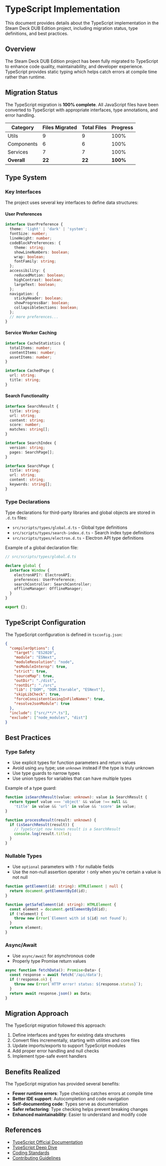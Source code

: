 # TypeScript Implementation

This document provides details about the TypeScript implementation in the Steam Deck DUB Edition project, including migration status, type definitions, and best practices.

## Overview

The Steam Deck DUB Edition project has been fully migrated to TypeScript to enhance code quality, maintainability, and developer experience. TypeScript provides static typing which helps catch errors at compile time rather than runtime.

## Migration Status

The TypeScript migration is **100% complete**. All JavaScript files have been converted to TypeScript with appropriate interfaces, type annotations, and error handling.

| Category | Files Migrated | Total Files | Progress |
|----------|----------------|-------------|----------|
| Utils | 9 | 9 | 100% |
| Components | 6 | 6 | 100% |
| Services | 7 | 7 | 100% |
| **Overall** | **22** | **22** | **100%** |

## Type System

### Key Interfaces

The project uses several key interfaces to define data structures:

#### User Preferences

```typescript
interface UserPreference {
  theme: 'light' | 'dark' | 'system';
  fontSize: number;
  lineHeight: number;
  codeBlockPreferences: {
    theme: string;
    showLineNumbers: boolean;
    wrap: boolean;
    fontFamily: string;
  };
  accessibility: {
    reducedMotion: boolean;
    highContrast: boolean;
    largeText: boolean;
  };
  navigation: {
    stickyHeader: boolean;
    showProgressBar: boolean;
    collapsibleSections: boolean;
  };
  // more preferences...
}
```

#### Service Worker Caching

```typescript
interface CacheStatistics {
  totalItems: number;
  contentItems: number;
  assetItems: number;
}

interface CachedPage {
  url: string;
  title: string;
}
```

#### Search Functionality

```typescript
interface SearchResult {
  title: string;
  url: string;
  content: string;
  score: number;
  matches: string[];
}

interface SearchIndex {
  version: string;
  pages: SearchPage[];
}

interface SearchPage {
  title: string;
  url: string;
  content: string;
  keywords: string[];
}
```

### Type Declarations

Type declarations for third-party libraries and global objects are stored in `.d.ts` files:

- `src/scripts/types/global.d.ts` - Global type definitions
- `src/scripts/types/search-index.d.ts` - Search index type definitions
- `src/scripts/types/electron.d.ts` - Electron API type definitions

Example of a global declaration file:

```typescript
// src/scripts/types/global.d.ts

declare global {
  interface Window {
    electronAPI?: ElectronAPI;
    preferences: UserPreference;
    searchController: SearchController;
    offlineManager: OfflineManager;
  }
}

export {};
```

## TypeScript Configuration

The TypeScript configuration is defined in `tsconfig.json`:

```json
{
  "compilerOptions": {
    "target": "ES2020",
    "module": "ESNext",
    "moduleResolution": "node",
    "esModuleInterop": true,
    "strict": true,
    "sourceMap": true,
    "outDir": "./dist",
    "rootDir": "./src",
    "lib": ["DOM", "DOM.Iterable", "ESNext"],
    "skipLibCheck": true,
    "forceConsistentCasingInFileNames": true,
    "resolveJsonModule": true
  },
  "include": ["src/**/*.ts"],
  "exclude": ["node_modules", "dist"]
}
```

## Best Practices

### Type Safety

- Use explicit types for function parameters and return values
- Avoid using `any` type; use `unknown` instead if the type is truly unknown
- Use type guards to narrow types
- Use union types for variables that can have multiple types

Example of a type guard:

```typescript
function isSearchResult(value: unknown): value is SearchResult {
  return typeof value === 'object' && value !== null && 
    'title' in value && 'url' in value && 'score' in value;
}

function processResult(result: unknown) {
  if (isSearchResult(result)) {
    // TypeScript now knows result is a SearchResult
    console.log(result.title);
  }
}
```

### Nullable Types

- Use `optional` parameters with `?` for nullable fields
- Use the non-null assertion operator `!` only when you're certain a value is not null

```typescript
function getElement(id: string): HTMLElement | null {
  return document.getElementById(id);
}

function getSafeElement(id: string): HTMLElement {
  const element = document.getElementById(id);
  if (!element) {
    throw new Error(`Element with id ${id} not found`);
  }
  return element;
}
```

### Async/Await

- Use `async/await` for asynchronous code
- Properly type Promise return values

```typescript
async function fetchData(): Promise<Data> {
  const response = await fetch('/api/data');
  if (!response.ok) {
    throw new Error(`HTTP error! status: ${response.status}`);
  }
  return await response.json() as Data;
}
```

## Migration Approach

The TypeScript migration followed this approach:

1. Define interfaces and types for existing data structures
2. Convert files incrementally, starting with utilities and core files
3. Update imports/exports to support TypeScript modules
4. Add proper error handling and null checks
5. Implement type-safe event handlers

## Benefits Realized

The TypeScript migration has provided several benefits:

- **Fewer runtime errors**: Type checking catches errors at compile time
- **Better IDE support**: Autocompletion and code navigation
- **Self-documenting code**: Types serve as documentation
- **Safer refactoring**: Type checking helps prevent breaking changes
- **Enhanced maintainability**: Easier to understand and modify code

## References

- [TypeScript Official Documentation](https://www.typescriptlang.org/docs/)
- [TypeScript Deep Dive](https://basarat.gitbook.io/typescript/)
- [Coding Standards](../guides/CODING-STANDARDS.md)
- [Contributing Guidelines](../CONTRIBUTING.md) 